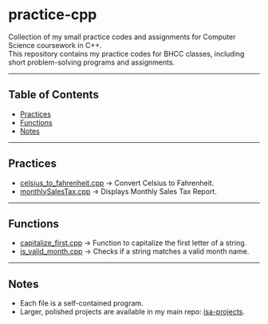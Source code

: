 # practice-cpp

Collection of my small practice codes and assignments for Computer Science coursework in C++.  
This repository contains my practice codes for BHCC classes, including short problem-solving programs and assignments.

---

## Table of Contents
- [Practices](#practices)
- [Functions](#functions)
- [Notes](#notes)


---

## Practices
- [celsius_to_fahrenheit.cpp](celsius_to_fahrenheit.cpp) → Convert Celsius to Fahrenheit.
- [monthlySalesTax.cpp](monthlySalesTax.cpp) → Displays Monthly Sales Tax Report.

---

## Functions
- [capitalize_first.cpp](capitalize_first.cpp) → Function to capitalize the first letter of a string.
- [is_valid_month.cpp](is_valid_month.cpp) → Checks if a string matches a valid month name.


---

## Notes
- Each file is a self-contained program.  
- Larger, polished projects are available in my main repo: [isa-projects](https://github.com/IsaMoscatel/isa-projects).
